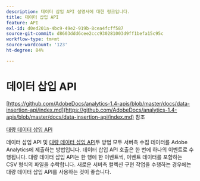 ```yaml
---
description: 데이터 삽입 API 설명서에 대한 링크입니다.
title: 데이터 삽입 API
feature: API
exl-id: d0ed201a-4bc9-49e2-919b-8cea4fcff587
source-git-commit: d8603ddd6cee2ccc930281003d9ff1befa15c95c
workflow-type: tm+mt
source-wordcount: '123'
ht-degree: 84%

---
```


# 데이터 삽입 API

<!-- Git link needs to change to root relative link -->

[https://github.com/AdobeDocs/analytics-1.4-apis/blob/master/docs/data-insertion-api/index.md](https://github.com/AdobeDocs/analytics-1.4-apis/blob/master/docs/data-insertion-api/index.md) 참조

[대량 데이터 삽입 API](https://www.adobe.io/apis/experiencecloud/analytics/docs.html#!AdobeDocs/analytics-2.0-apis/master/bdia.md)

데이터 삽입 API 및 [대량 데이터 삽입 API](https://www.adobe.io/apis/experiencecloud/analytics/docs.html#!AdobeDocs/analytics-2.0-apis/master/bdia.md)두 방법 모두 서버측 수집 데이터를 Adobe Analytics에 제출하는 방법입니다. 데이터 삽입 API 호출은 한 번에 하나의 이벤트로 수행됩니다. 대량 데이터 삽입 API는 한 행에 한 이벤트씩, 이벤트 데이터를 포함하는 CSV 형식의 파일을 수락합니다. 새로운 서버측 컬렉션 구현 작업을 수행하는 경우에는 대량 데이터 삽입 API를 사용하는 것이 좋습니다.
